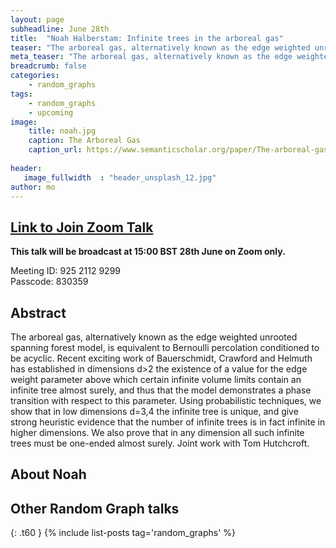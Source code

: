 ```yaml
---
layout: page
subheadline: June 28th
title:  "Noah Halberstam: Infinite trees in the arboreal gas"
teaser: "The arboreal gas, alternatively known as the edge weighted unrooted spanning forest model, is equivalent to Bernoulli percolation conditioned to be acyclic.Using probabilistic techniques, Noah will show that in low dimensions d=3,4 the infinite tree is unique, and give strong heuristic evidence that the number of infinite trees is in fact infinite in higher dimensions."
meta_teaser: "The arboreal gas, alternatively known as the edge weighted unrooted spanning forest model, is equivalent to Bernoulli percolation conditioned to be acyclic.Using probabilistic techniques, Noah will show that in low dimensions d=3,4 the infinite tree is unique, and give strong heuristic evidence that the number of infinite trees is in fact infinite in higher dimensions."
breadcrumb: false
categories:
    - random_graphs
tags:
    - random_graphs
    - upcoming
image:
    title: noah.jpg
    caption: The Arboreal Gas
    caption_url: https://www.semanticscholar.org/paper/The-arboreal-gas-and-the-supersphere-sigma-model-Jacobsen-Saleur/823c692a4a0d81b7b1a74f0a3216548e44cca811
    
header:
   image_fullwidth  : "header_unsplash_12.jpg"
author: mo
---
```


## [Link to Join Zoom Talk](https://bath-ac-uk.zoom.us/j/92521129299?pwd=WFV1YnhuOEY5Q3lFaHRIM3RjUkcyUT09)

**This talk will be broadcast at 15:00 BST 28th June on Zoom only.**

Meeting ID: 925 2112 9299\
Passcode: 830359

## Abstract

The arboreal gas, alternatively known as the edge weighted unrooted spanning forest model, is equivalent to Bernoulli percolation conditioned to be acyclic. Recent exciting work of Bauerschmidt, Crawford and Helmuth has established in dimensions d>2 the existence of a value for the edge weight parameter above which certain infinite volume limits contain an infinite tree almost surely, and thus that the model demonstrates a phase transition with respect to this parameter. Using probabilistic techniques, we show that in low dimensions d=3,4 the infinite tree is unique, and give strong heuristic evidence that the number of infinite trees is in fact infinite in higher dimensions. We also prove that in any dimension all such infinite trees must be one-ended almost surely. Joint work with Tom Hutchcroft.

## About Noah


## Other Random Graph talks
{: .t60 }
{% include list-posts tag='random_graphs' %}



